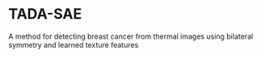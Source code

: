 # TADA-SAE
A method for detecting breast cancer from thermal images using bilateral symmetry and learned texture features
